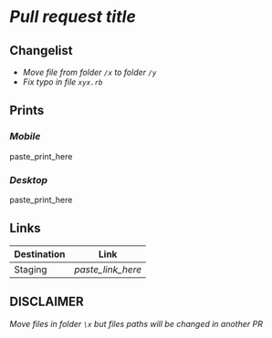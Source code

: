 # *Pull request title*

<!--- Pull request general context --->

## Changelist

<!--- Describe changes made ordered by commit --->

- *Move file from folder `/x` to folder `/y`*
- *Fix typo in file `xyx.rb`*

## Prints

<!--- Optional - remove if not necessary --->

### *Mobile*

paste_print_here

### *Desktop*

paste_print_here

## Links

<!--- Optional - remove if not necessary --->

| Destination  | Link              |
|--------------|-------------------|
| Staging      | *paste_link_here* |

## DISCLAIMER

<!--- Optional - remove if not necessary --->

*Move files in folder `\x` but files paths will be changed in another PR*
